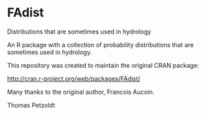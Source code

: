 # FAdist
Distributions that are sometimes used in hydrology

An R package with a collection of probability distributions
that are sometimes used in hydrology.

This repository was created to maintain the original CRAN package: 

http://cran.r-project.org/web/packages/FAdist/

Many thanks to the original author, Francois Aucoin.

Thomas Petzoldt

